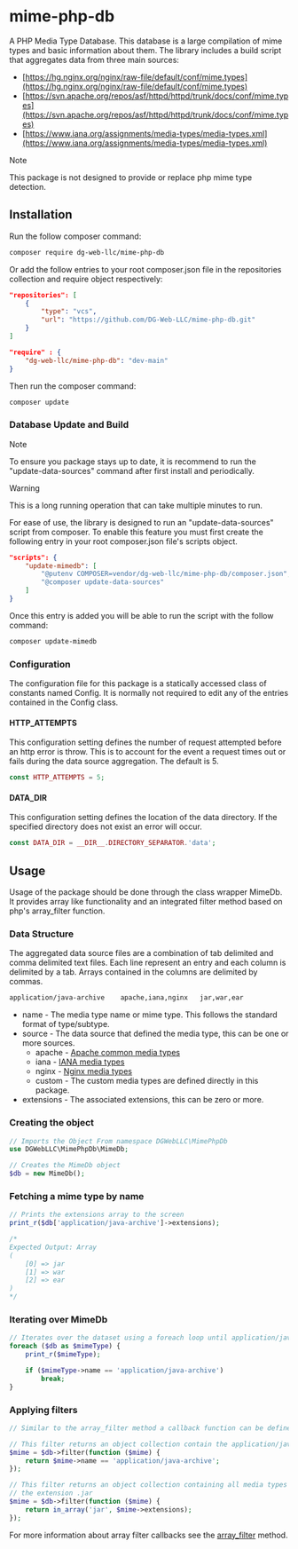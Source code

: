 # mime-php-db

A PHP Media Type Database. This database is a large compilation of mime types and basic information about them. The library includes a build script that aggregates data from three main sources:

- [https://hg.nginx.org/nginx/raw-file/default/conf/mime.types](https://hg.nginx.org/nginx/raw-file/default/conf/mime.types)
- [https://svn.apache.org/repos/asf/httpd/httpd/trunk/docs/conf/mime.types](https://svn.apache.org/repos/asf/httpd/httpd/trunk/docs/conf/mime.types)
- [https://www.iana.org/assignments/media-types/media-types.xml](https://www.iana.org/assignments/media-types/media-types.xml)

> [!NOTE]
> This package is not designed to provide or replace php mime type detection.

## Installation

Run the follow composer command:

```bash
composer require dg-web-llc/mime-php-db
```

Or add the follow entries to your root composer.json file in the repositories collection and require object respectively:

```json
"repositories": [
    {
        "type": "vcs",
        "url": "https://github.com/DG-Web-LLC/mime-php-db.git"
    }
]
```

```json
"require" : {
    "dg-web-llc/mime-php-db": "dev-main"
}
```

Then run the composer command:

```bash
composer update
```

### Database Update and Build

> [!NOTE]
> To ensure you package stays up to date, it is recommend to run the "update-data-sources" command after first install and periodically.

> [!WARNING]
> This is a long running operation that can take multiple minutes to run.

For ease of use, the library is designed to run an "update-data-sources" script from composer. To enable this feature you must first create the following entry in your root composer.json file's scripts object.

```json
"scripts": {
    "update-mimedb": [
        "@putenv COMPOSER=vendor/dg-web-llc/mime-php-db/composer.json",
        "@composer update-data-sources"
    ]
}
```

Once this entry is added you will be able to run the script with the follow command:

```bash
composer update-mimedb
```

### Configuration

The configuration file for this package is a statically accessed class of constants named Config. It is normally not required to edit any of the entries contained in the Config class.

#### HTTP_ATTEMPTS

This configuration setting defines the number of request attempted before an http error is throw. This is to account for the event a request times out or fails during the data source aggregation. The default is 5.

```php
const HTTP_ATTEMPTS = 5;
```

#### DATA_DIR

This configuration setting defines the location of the data directory. If the specified directory does not exist an error will occur.

```php
const DATA_DIR = __DIR__.DIRECTORY_SEPARATOR.'data';
```

## Usage

Usage of the package should be done through the class wrapper MimeDb. It provides array like functionality and an integrated filter method based on php's array_filter function.

### Data Structure

The aggregated data source files are a combination of tab delimited and comma delimited text files. Each line represent an entry and each column is delimited by a tab. Arrays contained in the columns are delimited by commas.

```txt
application/java-archive	apache,iana,nginx	jar,war,ear
```

- name - The media type name or mime type. This follows the standard format of type/subtype.
- source - The data source that defined the media type, this can be one or more sources.
  - apache - [Apache common media types](https://svn.apache.org/repos/asf/httpd/httpd/trunk/docs/conf/mime.types)
  - iana - [IANA media types](https://www.iana.org/assignments/media-types/media-types.xml)
  - nginx - [Nginx media types](https://hg.nginx.org/nginx/raw-file/default/conf/mime.types)
  - custom - The custom media types are defined directly in this package.
- extensions - The associated extensions, this can be zero or more.

### Creating the object

```php
// Imports the Object From namespace DGWebLLC\MimePhpDb
use DGWebLLC\MimePhpDb\MimeDb;

// Creates the MimeDb object
$db = new MimeDb();
```

### Fetching a mime type by name

```php
// Prints the extensions array to the screen
print_r($db['application/java-archive']->extensions);

/*
Expected Output: Array
(
    [0] => jar
    [1] => war
    [2] => ear
)
*/
```

### Iterating over MimeDb

```php
// Iterates over the dataset using a foreach loop until application/java-archive is found
foreach ($db as $mimeType) {
    print_r($mimeType);

    if ($mimeType->name == 'application/java-archive')
        break;
}
```

### Applying filters

```php
// Similar to the array_filter method a callback function can be defined to filter the array

// This filter returns an object collection contain the application/java-archive media type
$mime = $db->filter(function ($mime) {
    return $mime->name == 'application/java-archive';
});

// This filter returns an object collection containing all media types that correspond to 
// the extension .jar
$mime = $db->filter(function ($mime) {
    return in_array('jar', $mime->extensions);
});
```

For more information about array filter callbacks see the [array_filter](https://www.php.net/manual/en/function.array-filter.php) method.
